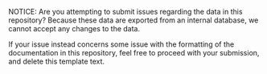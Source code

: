 NOTICE: Are you attempting to submit issues regarding the data in this repository? Because these data are exported from an internal database, we cannot accept any changes to the data.

If your issue instead concerns some issue with the formatting of the documentation in this repository, feel free to proceed with your submission, and delete this template text.
